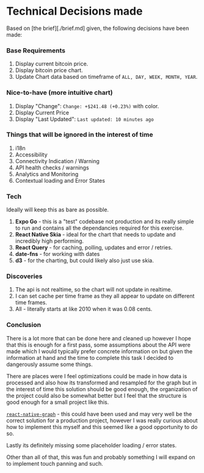 # Technical Decisions made

Based on [the brief][./brief.md] given, the following decisions have been made:

### Base Requirements

1. Display current bitcoin price.
2. Display bitcoin price chart.
3. Update Chart data based on timeframe of `ALL, DAY, WEEK, MONTH, YEAR`.

### Nice-to-have (more intuitive chart)

1. Display "Change": `Change: +$241.48 (+0.23%)` with color.
2. Display Current Price
3. Display "Last Updated": `Last updated: 10 minutes ago`

### Things that will be ignored in the interest of time

1. i18n
2. Accessibility
3. Connectivity Indication / Warning
4. API health checks / warnings
5. Analytics and Monitoring
6. Contextual loading and Error States

### Tech

Ideally will keep this as bare as possible.

1. **Expo Go** - this is a "test" codebase not production and its really simple to run and contains all the dependancies required for this exercise.
2. **React Native Skia** - ideal for the chart that needs to update and incredibly high performing.
3. **React Query** - for caching, polling, updates and error / retries.
4. **date-fns** - for working with dates
5. **d3** - for the charting, but could likely also just use skia.

### Discoveries

1. The api is not realtime, so the chart will not update in realtime.
2. I can set cache per time frame as they all appear to update on different time frames.
3. All - literally starts at like 2010 when it was 0.08 cents.

### Conclusion

There is a lot more that can be done here and cleaned up however I hope that this is enough for a first pass, some assumptions about the API were made which I would typically prefer concrete information on but given the information at hand and the time to complete this task I decided to dangerously assume some things.

There are places were I feel optimizations could be made in how data is processed and also how its transformed and resampled for the graph but in the interest of time this solution should be good enough, the organization of the project could also be somewhat better but I feel that the structure is good enough for a small project like this.

[`react-native-graph`](https://github.com/margelo/react-native-graph/tree/main) - this could have been used and may very well be the correct solution for a production project, however I was really curious about how to implement this myself and this seemed like a good opportunity to do so.

Lastly its definitely missing some placeholder loading / error states.

Other than all of that, this was fun and probably something I will expand on to implement touch panning and such.

